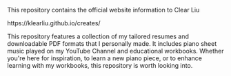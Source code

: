 <p>This repository contains the official website information to Clear Liu</p>
<p>https://klearliu.github.io/creates/</p>

This repository features a collection of my tailored resumes and downloadable PDF formats that I personally made. It includes piano sheet music played on my YouTube Channel and educational workbooks. Whether you're here for inspiration, to learn a new piano piece, or to enhance learning with my workbooks, this repository is worth looking into.
